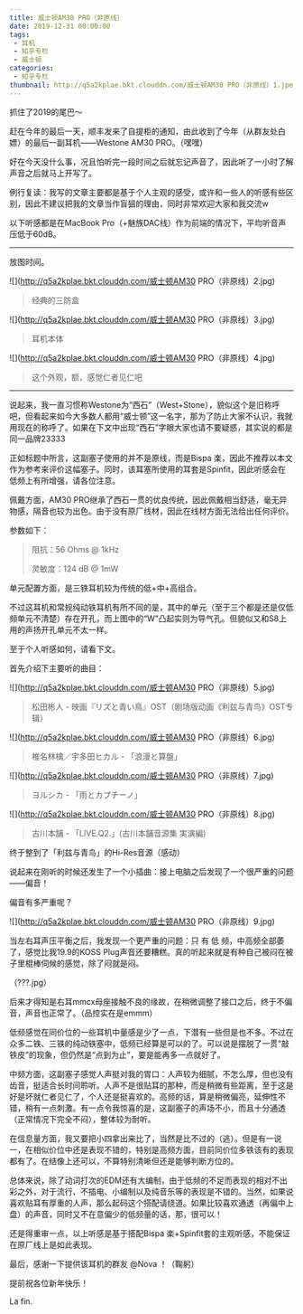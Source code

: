 ```yaml
---
title: 威士顿AM30 PRO（非原线）
date: 2019-12-31 00:00:00
tags: 
 - 耳机
 - 知乎专栏
 - 威士顿
categories:
 - 知乎专栏
thumbnail: http://q5a2kplae.bkt.clouddn.com/威士顿AM30 PRO（非原线）1.jpeg
---
```


抓住了2019的尾巴～

<!--more-->

赶在今年的最后一天，顺丰发来了自提柜的通知，由此收到了今年（从群友处白嫖）的最后一副耳机——Westone AM30 PRO。（嘿嘿）

好在今天没什么事，况且怕听完一段时间之后就忘记声音了，因此听了一小时了解声音之后就马上开写了。

例行复读：我写的文章主要都是基于个人主观的感受，或许和一些人的听感有些区别，因此不建议把我的文章当作盲狙的理由，同时非常欢迎大家和我交流w

以下听感都是在MacBook Pro（+魅族DAC线）作为前端的情况下，平均听音声压低于60dB。

___

放图时间。

![](http://q5a2kplae.bkt.clouddn.com/威士顿AM30 PRO（非原线）2.jpg)

> 经典的三防盒

![](http://q5a2kplae.bkt.clouddn.com/威士顿AM30 PRO（非原线）3.jpg)

> 耳机本体

![](http://q5a2kplae.bkt.clouddn.com/威士顿AM30 PRO（非原线）4.jpg)

> 这个外观，额，感觉仁者见仁吧

___

说起来，我一直习惯称Westone为“西石”（West+Stone），貌似这个是旧称呼吧，但看起来如今大多数人都用“威士顿”这一名字，那为了防止大家不认识，我就用现在的称呼了。如果在下文中出现“西石”字眼大家也请不要疑惑，其实说的都是同一品牌23333

正如标题中所言，这副塞子使用的并不是原线，而是Bispa 楽，因此不推荐以本文作为参考来评价这幅塞子。同时，该耳塞所使用的耳套是Spinfit，因此听感会在低频上有所增强，请各位注意。

佩戴方面，AM30 PRO继承了西石一贯的优良传统，因此佩戴相当舒适，毫无异物感，隔音也较为出色。由于没有原厂线材，因此在线材方面无法给出任何评价。

参数如下：

>阻抗：56 Ohms @ 1kHz
>
>灵敏度：124 dB @ 1mW

单元配置方面，是三铁耳机较为传统的低+中+高组合。

不过这耳机和常规纯动铁耳机有所不同的是，其中的单元（至于三个都是还是仅低频单元不清楚）存在开孔，而上图中的“W”凸起实则为导气孔。但貌似又和S8上用的声扬开孔单元不太一样。

至于个人听感如何，请看下文。

首先介绍下主要听的曲目：

![](http://q5a2kplae.bkt.clouddn.com/威士顿AM30 PRO（非原线）5.jpg)

> 松田彬人 - 映画『リズと青い鳥』OST（剧场版动画《利兹与青鸟》OST专辑）

![](http://q5a2kplae.bkt.clouddn.com/威士顿AM30 PRO（非原线）6.jpg)

> 椎名林檎／宇多田ヒカル - 「浪漫と算盤」

![](http://q5a2kplae.bkt.clouddn.com/威士顿AM30 PRO（非原线）7.jpg)

> ヨルシカ - 「雨とカプチーノ」

![](http://q5a2kplae.bkt.clouddn.com/威士顿AM30 PRO（非原线）8.jpg)

> 古川本舗 - 「LIVE.Q2.」(古川本舗音源集 実演編)

终于整到了「利兹与青鸟」的Hi-Res音源（感动）

说起来在刚听的时候还发生了一个小插曲：接上电脑之后发现了一个很严重的问题——偏音！

偏音有多严重呢？

![](http://q5a2kplae.bkt.clouddn.com/威士顿AM30 PRO（非原线）9.jpg)

当左右耳声压平衡之后，我发现一个更严重的问题：只 有 低 频，中高频全部萎了，感觉比我19.9的KOSS Plug声音还要糟糕。真的听起来就是有种自己被闷在被子里棍棒伺候的感觉，除了闷就是闷。

（???.jpg）

后来才得知是右耳mmcx母座接触不良的缘故，在稍微调整了接口之后，终于不偏音，声音也正常了。（品控实在是emmm）

低频感觉在同价位的一些耳机中量感是少了一点，下潜有一些但是也不多。不过在众多二铁、三铁的纯动铁塞中，低频已经算是可以的了。可以说是摆脱了一贯“敲铁皮”的现象，但仍然是“点到为止”，要是能再多一点就好了。

中频方面，这副塞子感觉人声挺对我的胃口：人声较为细腻，不怎么厚，但也没有齿音，挺适合长时间聆听。人声不是很贴耳的那种，而是稍微有些距离，至于这是好是坏就仁者见仁了，个人还是挺喜欢的。高频的话，算是稍微偏亮，延伸性不错，稍有一点刺激。有一点令我惊喜的是，这副塞子的声场不小，而且十分通透（正常情况下完全不闷），整体较为耐听。

在信息量方面，我又要把小四拿出来比了，当然是比不过的（逃）。但是有一说一，在相似价位中还是表现不错的，特别是高频方面，目前同价位多铁该有的表现都有了。在结像上还可以，不算特别清晰但还是能够判断方位的。

总体来说，除了动词打次的EDM还有大编制，由于低频的不足而表现的相对不出彩之外，对于流行、不插电、小编制以及纯音乐等的表现是不错的。当然，如果说喜欢贴耳有厚重的人声，那么起码这个搭配请绕道。如果比较喜欢通透（再偏中上盘）的声音，同时又不在意偏少的低频量的话，那，很可以！

还是得重审一点，以上听感是基于搭配Bispa 楽+Spinfit套的主观听感，不能保证在原厂线上是如此表现。

最后，感谢一下提供该耳机的群友 @Nova ！（鞠躬）

提前祝各位新年快乐！

La fin.
